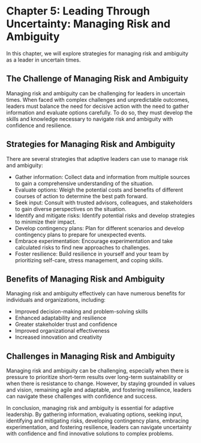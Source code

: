 Chapter 5: Leading Through Uncertainty: Managing Risk and Ambiguity
===================================================================

In this chapter, we will explore strategies for managing risk and ambiguity as a leader in uncertain times.

The Challenge of Managing Risk and Ambiguity
--------------------------------------------

Managing risk and ambiguity can be challenging for leaders in uncertain times. When faced with complex challenges and unpredictable outcomes, leaders must balance the need for decisive action with the need to gather information and evaluate options carefully. To do so, they must develop the skills and knowledge necessary to navigate risk and ambiguity with confidence and resilience.

Strategies for Managing Risk and Ambiguity
------------------------------------------

There are several strategies that adaptive leaders can use to manage risk and ambiguity:

* Gather information: Collect data and information from multiple sources to gain a comprehensive understanding of the situation.
* Evaluate options: Weigh the potential costs and benefits of different courses of action to determine the best path forward.
* Seek input: Consult with trusted advisors, colleagues, and stakeholders to gain diverse perspectives on the situation.
* Identify and mitigate risks: Identify potential risks and develop strategies to minimize their impact.
* Develop contingency plans: Plan for different scenarios and develop contingency plans to prepare for unexpected events.
* Embrace experimentation: Encourage experimentation and take calculated risks to find new approaches to challenges.
* Foster resilience: Build resilience in yourself and your team by prioritizing self-care, stress management, and coping skills.

Benefits of Managing Risk and Ambiguity
---------------------------------------

Managing risk and ambiguity effectively can have numerous benefits for individuals and organizations, including:

* Improved decision-making and problem-solving skills
* Enhanced adaptability and resilience
* Greater stakeholder trust and confidence
* Improved organizational effectiveness
* Increased innovation and creativity

Challenges in Managing Risk and Ambiguity
-----------------------------------------

Managing risk and ambiguity can be challenging, especially when there is pressure to prioritize short-term results over long-term sustainability or when there is resistance to change. However, by staying grounded in values and vision, remaining agile and adaptable, and fostering resilience, leaders can navigate these challenges with confidence and success.

In conclusion, managing risk and ambiguity is essential for adaptive leadership. By gathering information, evaluating options, seeking input, identifying and mitigating risks, developing contingency plans, embracing experimentation, and fostering resilience, leaders can navigate uncertainty with confidence and find innovative solutions to complex problems.
